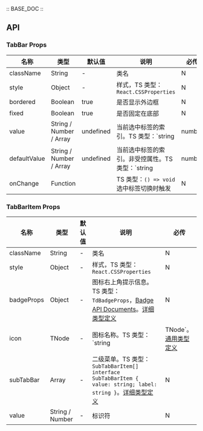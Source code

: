 :: BASE_DOC ::

## API

### TabBar Props

名称 | 类型 | 默认值 | 说明 | 必传
-- | -- | -- | -- | --
className | String | - | 类名 | N
style | Object | - | 样式，TS 类型：`React.CSSProperties` | N
bordered | Boolean | true | 是否显示外边框 | N
fixed | Boolean | true | 是否固定在底部 | N
value | String / Number / Array | undefined | 当前选中标签的索引。TS 类型：`string | number | Array<string | number>` | N
defaultValue | String / Number / Array | undefined | 当前选中标签的索引。非受控属性。TS 类型：`string | number | Array<string | number>` | N
onChange | Function |  | TS 类型：`() => void`<br/>选中标签切换时触发 | N

### TabBarItem Props

名称 | 类型 | 默认值 | 说明 | 必传
-- | -- | -- | -- | --
className | String | - | 类名 | N
style | Object | - | 样式，TS 类型：`React.CSSProperties` | N
badgeProps | Object | - | 图标右上角提示信息。TS 类型：`TdBadgeProps`，[Badge API Documents](./badge?tab=api)。[详细类型定义](https://github.com/Tencent/tdesign-mobile-react/tree/develop/src/tab-bar/type.ts) | N
icon | TNode | - | 图标名称。TS 类型：`string | TNode`。[通用类型定义](https://github.com/Tencent/tdesign-mobile-react/blob/develop/src/common.ts) | N
subTabBar | Array | - | 二级菜单。TS 类型：`SubTabBarItem[] ` `interface SubTabBarItem { value: string; label: string }`。[详细类型定义](https://github.com/Tencent/tdesign-mobile-react/tree/develop/src/tab-bar/type.ts) | N
value | String / Number | - | 标识符 | N
